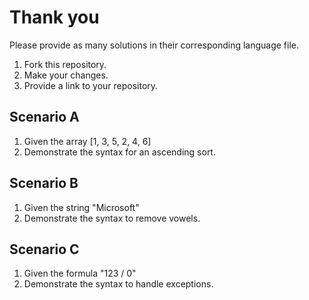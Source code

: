 # Thank you
Please provide as many solutions in their corresponding language file.
1. Fork this repository.
2. Make your changes.
3. Provide a link to your repository.

Scenario A
---
1. Given the array [1, 3, 5, 2, 4, 6]
2. Demonstrate the syntax for an ascending sort. 

Scenario B
---
1. Given the string "Microsoft"
2. Demonstrate the syntax to remove vowels.

Scenario C
---
1. Given the formula "123 / 0"
2. Demonstrate the syntax to handle exceptions.
